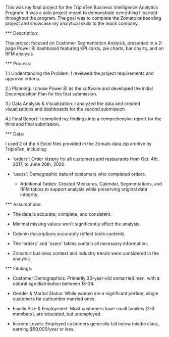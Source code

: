 This was my final project for the TripleTen Business Intelligence Analytics Program. It was a solo project meant to demonstrate everything I learned throughout the program. The goal was to complete the Zomato onboarding project and showcase my analytical skills to the mock company.

*** Description:

This project focused on Customer Segmentation Analysis, presented in a 2-page Power BI dashboard featuring KPI cards, pie charts, bar charts, and an RFM analysis.

*** Process:

1.) Understanding the Problem: I reviewed the project requirements and approval criteria.

2.) Planning: I chose Power BI as the software and developed the initial Decomposition Plan for the first submission.

3.) Data Analysis & Visualization: I analyzed the data and created visualizations and dashboards for the second submission.

4.) Final Report: I compiled my findings into a comprehensive report for the third and final submission.

*** Data:

I used 2 of the 5 Excel files provided in the Zomato data.zip archive by TripleTen, including:

- 'orders': Order history for all customers and restaurants from Oct. 4th, 2017, to June 26th, 2020.
  
- 'users': Demographic data of customers who completed orders.
   - Additional Tables: Created Measures, Calendar, Segmentations, and RFM tables to support analysis while preserving original data integrity.

*** Assumptions:

- The data is accurate, complete, and consistent.
  
- Minimal missing values won't significantly affect the analysis.
  
- Column descriptions accurately reflect table contents.
  
- The 'orders' and 'users' tables contain all necessary information.
  
- Zomato’s business context and industry trends were considered in the analysis.

*** Findings:

- Customer Demographics: Primarily 23-year-old unmarried men, with a natural age distribution between 18-34.
  
- Gender & Marital Status: While women are a significant portion, single customers far outnumber married ones.
  
- Family Size & Employment: Most customers have small families (2-3 members), are educated, but unemployed.
  
- Income Levels: Employed customers generally fall below middle class, earning $50,000/year or less.
